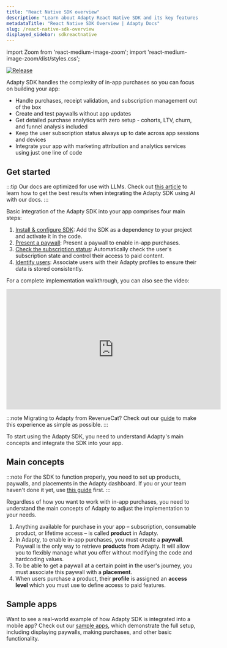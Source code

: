 ```yaml
---
title: "React Native SDK overview"
description: "Learn about Adapty React Native SDK and its key features."
metadataTitle: "React Native SDK Overview | Adapty Docs"
slug: /react-native-sdk-overview
displayed_sidebar: sdkreactnative
---
```


import Zoom from 'react-medium-image-zoom';
import 'react-medium-image-zoom/dist/styles.css';

[![Release](https://img.shields.io/github/v/release/adaptyteam/AdaptySDK-React-Native.svg?style=flat&logo=react)](https://github.com/adaptyteam/AdaptySDK-React-Native/releases)

Adapty SDK handles the complexity of in-app purchases so you can focus on building your app:

- Handle purchases, receipt validation, and subscription management out of the box
- Create and test paywalls without app updates
- Get detailed purchase analytics with zero setup - cohorts, LTV, churn, and funnel analysis included
- Keep the user subscription status always up to date across app sessions and devices
- Integrate your app with marketing attribution and analytics services using just one line of code

## Get started

:::tip
Our docs are optimized for use with LLMs. Check out [this article](adapty-cursor-react-native.md) to learn how to get the best results when integrating the Adapty SDK using AI with our docs.
:::

Basic integration of the Adapty SDK into your app comprises four main steps:

1. [Install & configure SDK](sdk-installation-reactnative.md): Add the SDK as a dependency to your project and activate it in the code.
2. [Present a paywall](react-native-quickstart-paywalls.md): Present a paywall to enable in-app purchases.
3. [Check the subscription status](react-native-check-subscription-status.md): Automatically check the user's subscription state and control their access to paid content.
4. [Identify users](react-native-quickstart-identify.md): Associate users with their Adapty profiles to ensure their data is stored consistently.

For a complete implementation walkthrough, you can also see the video:
<div style={{ textAlign: 'center' }}>
<iframe width="560" height="315" src="https://www.youtube.com/embed/TtCJswpt2ms?si=FlFJGvpj-U33yoNK" title="YouTube video player" frameborder="0" allow="accelerometer; autoplay; clipboard-write; encrypted-media; gyroscope; picture-in-picture; web-share; fullscreen" referrerpolicy="strict-origin-when-cross-origin" allowfullscreen></iframe>
</div>

:::note
Migrating to Adapty from RevenueCat? Check out our [guide](migration-from-revenuecat.md) to make this experience as simple as possible.
:::

To start using the Adapty SDK, you need to understand Adapty's main concepts and integrate the SDK into your app.

## Main concepts

:::note
For the SDK to function properly, you need to set up products, paywalls, and placements in the Adapty dashboard. If you or your team haven't done it yet, use [this guide](quickstart.md) first.
:::

Regardless of how you want to work with in-app purchases, you need to understand the main concepts of Adapty to adjust the implementation to your needs.

1. Anything available for purchase in your app – subscription, consumable product, or lifetime access – is called **product** in Adapty.
2. In Adapty, to enable in-app purchases, you must create a **paywall**. Paywall is the only way to retrieve **products** from Adapty.
   It will allow you to flexibly manage what you offer without modifying the code and hardcoding values.
3. To be able to get a paywall at a certain point in the user's journey, you must associate this paywall with a **placement**.
4. When users purchase a product, their **profile** is assigned an **access level** which you must use to define access to paid features.

## Sample apps 

Want to see a real-world example of how Adapty SDK is integrated into a mobile app? Check out our [sample apps](https://github.com/adaptyteam/AdaptySDK-React-Native/tree/master/examples), which demonstrate the full setup, including displaying paywalls, making purchases, and other basic functionality.